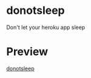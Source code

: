 # donotsleep
Don't let your heroku app sleep

# Preview
<a href="http://donotsleep.herokuapp.com">donotsleep</a>